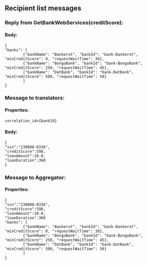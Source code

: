 ## Recipient list messages
### Reply from GetBankWebServices(creditScore):
#### Body:
```
{
"banks": [
        {"bankName": "Bankerot", "bankId": "bank-Bankerot", "minCreditScore": 0, "requestWaitTime": 30},
        {"bankName": "BongoBank", "bankId": "bank-BongoBank", "minCreditScore": 250, "requestWaitTime": 45},
        {"bankName": "DatBank", "bankId": "bank-DatBank", "minCreditScore": 500, "requestWaitTime": 50}
        ]
}
```
### Message to translators:
#### Properties:
`correlation_id={bankId}`
#### Body:
```
{
"ssn":"230800-0336",
"creditScore":598,
"loanAmount":10.0,
"loanDuration":360
}
```

### Message to Aggregator:
#### Properties:
```
{
"ssn":"230800-0336",
"creditScore":598,
"loanAmount":10.0,
"loanDuration":360
"banks": [
        {"bankName": "Bankerot", "bankId": "bank-Bankerot", "minCreditScore": 0, "requestWaitTime": 30},
        {"bankName": "BongoBank", "bankId": "bank-BongoBank", "minCreditScore": 250, "requestWaitTime": 45},
        {"bankName": "DatBank", "bankId": "bank-DatBank", "minCreditScore": 500, "requestWaitTime": 50}
        ]
}
```
